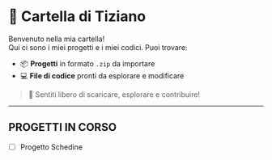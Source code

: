 # 📁 Cartella di Tiziano

Benvenuto nella mia cartella!  
Qui ci sono i miei progetti e i miei codici. Puoi trovare:

- 📦 **Progetti** in formato `.zip` da importare  
- 💻 **File di codice** pronti da esplorare e modificare  


> 🚀 Sentiti libero di scaricare, esplorare e contribuire!   

---

## PROGETTI IN CORSO
- [ ] Progetto Schedine

